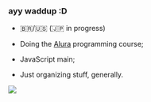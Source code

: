 ### ayy waddup :D

- 🇧🇷/🇺🇸 (🇯🇵 in progress)
  
- Doing the [Alura](https://www.alura.com.br) programming course;
  
- JavaScript main;

- Just organizing stuff, generally.

![]([https://tenor.com/pt-BR/view/madeline-celeste-madeline-celeste-squish-crouch-gif-21797767](https://media1.tenor.com/m/RUUrMJs9T1cAAAAC/hollow-knight.gif))
